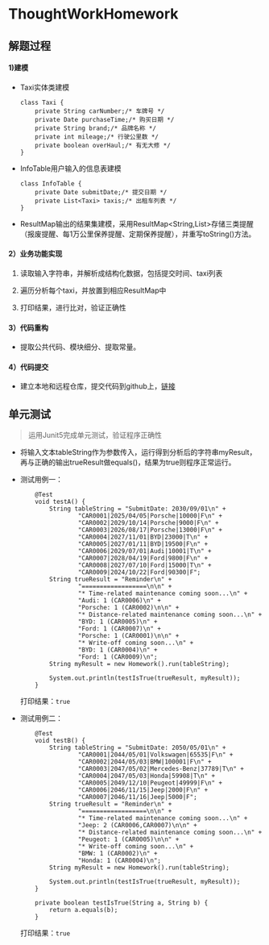 # ThoughtWorkHomework

## 解题过程

#### 1)建模

- Taxi实体类建模

    ```
    class Taxi {
        private String carNumber;/* 车牌号 */
        private Date purchaseTime;/* 购买日期 */
        private String brand;/* 品牌名称 */
        private int mileage;/* 行驶公里数 */
        private boolean overHaul;/* 有无大修 */
    }   
    ``` 
- InfoTable用户输入的信息表建模

    ```
    class InfoTable {
        private Date submitDate;/* 提交日期 */
        private List<Taxi> taxis;/* 出租车列表 */
    }   
    ```
- ResultMap输出的结果集建模，采用ResultMap<String,List<Taxi>>存储三类提醒（报废提醒、每1万公里保养提醒、定期保养提醒），并重写toString()方法。

#### 2）业务功能实现

1. 读取输入字符串，并解析成结构化数据，包括提交时间、taxi列表

2. 遍历分析每个taxi，并放置到相应ResultMap中

3. 打印结果，进行比对，验证正确性

#### 3）代码重构

- 提取公共代码、模块细分、提取常量。

#### 4）代码提交

- 建立本地和远程仓库，提交代码到github上，[链接](https://github.com/Scofield123111/ThoughtWorkHomework)



## 单元测试

>运用Junit5完成单元测试，验证程序正确性

- 将输入文本tableString作为参数传入，运行得到分析后的字符串myResult，再与正确的输出trueResult做equals()，结果为true则程序正常运行。


- 测试用例一：
    ```
        @Test
        void testA() {
            String tableString = "SubmitDate: 2030/09/01\n" +
                    "CAR0001|2025/04/05|Porsche|10000|F\n" +
                    "CAR0002|2029/10/14|Porsche|9000|F\n" +
                    "CAR0003|2026/08/17|Porsche|13000|F\n" +
                    "CAR0004|2027/11/01|BYD|23000|T\n" +
                    "CAR0005|2027/01/11|BYD|19500|F\n" +
                    "CAR0006|2029/07/01|Audi|10001|T\n" +
                    "CAR0007|2028/04/19|Ford|9800|F\n" +
                    "CAR0008|2027/07/10|Ford|15000|T\n" +
                    "CAR0009|2024/10/22|Ford|90300|F";
            String trueResult = "Reminder\n" +
                    "==================\n\n" +
                    "* Time-related maintenance coming soon...\n" +
                    "Audi: 1 (CAR0006)\n" +
                    "Porsche: 1 (CAR0002)\n\n" +
                    "* Distance-related maintenance coming soon...\n" +
                    "BYD: 1 (CAR0005)\n" +
                    "Ford: 1 (CAR0007)\n" +
                    "Porsche: 1 (CAR0001)\n\n" +
                    "* Write-off coming soon...\n" +
                    "BYD: 1 (CAR0004)\n" +
                    "Ford: 1 (CAR0009)\n";
            String myResult = new Homework().run(tableString);
    
            System.out.println(testIsTrue(trueResult, myResult));
        }
    ```
    打印结果：`true`
    
- 测试用例二：
    ```  
        @Test
        void testB() {
            String tableString = "SubmitDate: 2050/05/01\n" +
                    "CAR0001|2044/05/01|Volkswagen|65535|F\n" +
                    "CAR0002|2044/05/03|BMW|100001|F\n" +
                    "CAR0003|2047/05/02|Mercedes-Benz|37789|T\n" +
                    "CAR0004|2047/05/03|Honda|59908|T\n" +
                    "CAR0005|2049/12/10|Peugeot|49999|F\n" +
                    "CAR0006|2046/11/15|Jeep|2000|F\n" +
                    "CAR0007|2046/11/16|Jeep|5000|F";
            String trueResult = "Reminder\n" +
                    "==================\n\n" +
                    "* Time-related maintenance coming soon...\n" +
                    "Jeep: 2 (CAR0006,CAR0007)\n\n" +
                    "* Distance-related maintenance coming soon...\n" +
                    "Peugeot: 1 (CAR0005)\n\n" +
                    "* Write-off coming soon...\n" +
                    "BMW: 1 (CAR0002)\n" +
                    "Honda: 1 (CAR0004)\n";
            String myResult = new Homework().run(tableString);
    
            System.out.println(testIsTrue(trueResult, myResult));
        }
    
        private boolean testIsTrue(String a, String b) {
            return a.equals(b);
        }

    ```
    打印结果：`true`
    